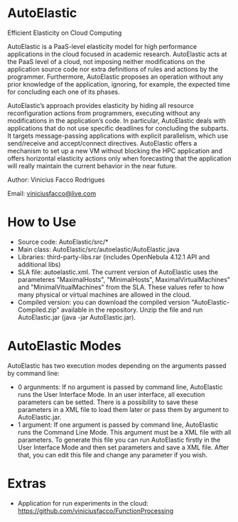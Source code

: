 AutoElastic
===========

Efficient Elasticity on Cloud Computing

AutoElastic is a PaaS-level elasticity model for high performance applications in the cloud focused in academic research. AutoElastic acts at the PaaS level of a cloud, not imposing neither modifications on the application source code nor extra definitions of rules and actions by the programmer. Furthermore, AutoElastic proposes an operation without any prior knowledge of the application, ignoring, for example, the expected time for concluding each one of its phases.

AutoElastic’s approach provides elasticity by hiding all resource reconfiguration actions from programmers, executing without any modifications in the application’s code. In particular, AutoElastic deals with applications that do not use specific deadlines for concluding the subparts. It targets message-passing applications with explicit parallelism, which use send/receive and accept/connect directives. AutoElastic offers a mechanism to set up a new VM without blocking the HPC application and offers horizontal elasticity actions only when forecasting that the application will really maintain the current behavior in the near future.

Author: Vinicius Facco Rodrigues

Email: viniciusfacco@live.com

How to Use
==========
- Source code: AutoElastic/src/\*
- Main class: AutoElastic/src/autoelastic/AutoElastic.java
- Libraries: third-party-libs.rar (includes OpenNebula 4.12.1 API and additional libs)
- SLA file: autoelastic.xml. The current version of AutoElastic uses the parameteres "MaximalHosts", "MinimalHosts", MaximalVirtualMachines" and "MinimalVitualMachines" from the SLA. These values refer to how many physical or virtual machines are allowed in the cloud.
- Compiled version: you can download the compiled version "AutoElastic-Compiled.zip" available in the repository. Unzip the file and run AutoElastic.jar (java -jar AutoElastic.jar).

AutoElastic Modes
==========
AutoElastic has two execution modes depending on the arguments passed by command line:
- 0 argunments: If no argument is passed by command line, AutoElastic runs the User Interface Mode. In an user interface, all execution parameters can be setted. There is a possibility to save these parameters in a XML file to load them later or pass them by argument to AutoElastic.jar.
- 1 argument: If one argument is passed by command line, AutoElastic runs the Command Line Mode. This argument must be a XML file with all parameters. To generate this file you can run AutoElastic firstly in the User Interface Mode and then set parameters and save a XML file. After that, you can edit this file and change any parameter if you wish.

Extras
==========
- Application for run experiments in the cloud: https://github.com/viniciusfacco/FunctionProcessing
